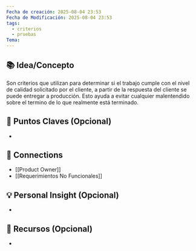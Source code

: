 ```yaml
---
Fecha de creación: 2025-08-04 23:53
Fecha de Modificación: 2025-08-04 23:53
tags:
  - criterios
  - pruebas
Tema:
---
```



## 📚 Idea/Concepto 

Son criterios que utilizan para determinar si el trabajo cumple con el nivel de calidad solicitado por el cliente, a partir de la respuesta del cliente se puede entregar a producción. Esto ayuda a evitar cualquier malentendido sobre el termino de lo que realmente está terminado.
## 📌 Puntos Claves (Opcional)
- 

## 🔗 Connections
- [[Product Owner]]
- [[Requerimientos No Funcionales]]

## 💡 Personal Insight (Opcional)
- 
## 🧾 Recursos (Opcional)
- 